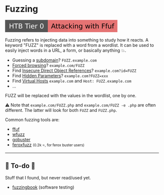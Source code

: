 # Fuzzing

[![attacking_with_ffuf](../../../../_badges/htb/attacking_with_ffuf.svg)](https://academy.hackthebox.com/course/preview/attacking-web-applications-with-ffuf)

<div class="row row-cols-lg-2"><div>

Fuzzing refers to injecting data into something to study how it reacts. A keyword "FUZZ" is replaced with a word from a wordlist. It can be used to easily inject words in a URL, a form, or basically anything 💥.

* Guessing a [subdomain](/cybersecurity/red-team/s2.discovery/techniques/websites/subdomains.md)? `FUZZ.example.com`
* [Forced browsing](/cybersecurity/red-team/s2.discovery/index.md#web-services--forced-browsing)? `example.com/FUZZ`
* Find [Insecure Direct Object References](/cybersecurity/red-team/s2.discovery/techniques/websites/idor.md)? `example.com?id=FUZZ`
* Find [Hidden Parameters](/cybersecurity/red-team/s2.discovery/techniques/websites/hidden_parameters.md)? `example.com?FUZZ=xxx`
* Find [Virtual Hosts](/cybersecurity/red-team/s2.discovery/techniques/websites/vhosts.md) `example.com` and `Host: FUZZ.example.com`
* ...

FUZZ will be replaced with the values in the wordlist, one by one.
</div><div>

⚠️ Note that `example.com/FUZZ.php` and `example.com/FUZZ -e .php` are often different. The latter will look for both `FUZZ` and `FUZZ.php`.

Common fuzzing tools are:

* [ffuf](/cybersecurity/red-team/tools/enumeration/web/ffuf.md)
* [wfuzz](/cybersecurity/red-team/tools/enumeration/web/wfuzz.md)
* [gobuster](/cybersecurity/red-team/tools/enumeration/web/gobuster.md#fuzzing)
* [feroxfuzz](https://github.com/epi052/feroxfuzz/) <small>(0.2k ⭐, for ferox buster users)</small>
</div></div>

<hr class="sep-both">

## 👻 To-do 👻

Stuff that I found, but never read/used yet.

<div class="row row-cols-lg-2"><div>

* [fuzzingbook](https://www.fuzzingbook.org/) (software testing)
</div><div>
</div></div>